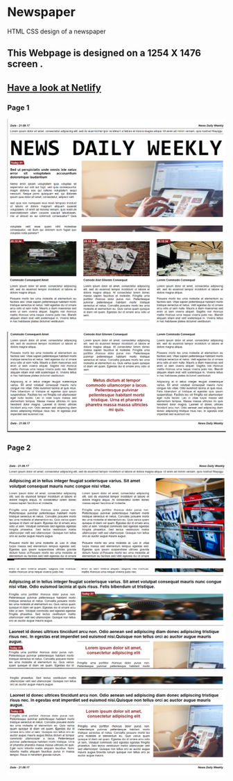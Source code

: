 # Newspaper
 HTML CSS design of a newspaper
## This Webpage is designed on a 1254 X 1476 screen .
## <a href="https://tender-panini-b81923.netlify.app"><b>Have a look at Netlify</b></a>
### Page 1
<p align="center">
  <img src="Newspaper 1 result/newspaper1 (1) .PNG">
</p>
<p align="center">
  <img src="Newspaper 1 result/newspaper1 (2).PNG">
</p>
<p align="center">
  <img src="Newspaper 1 result/newspaper1 (3).PNG">
</p>

### Page 2
<p align="center">
  <img src="Newspaper 2 result/newspaper 2 (1)PNG.PNG">
</p>
<p align="center">
  <img src="Newspaper 2 result/newspaper 2 (2)PNG.PNG">
</p>
<p align="center">
  <img src="Newspaper 2 result/newspaper 2 (3).PNG">
</p>

